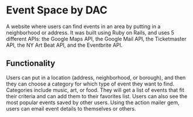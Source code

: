 # Event Space by DAC
A website where users can find events in an area by putting in a neighborhood or address. It was built using Ruby on Rails, and uses 5 different APIs: the Google Maps API, the Google Mail API, the Ticketmaster API, the NY Art Beat API, and the Eventbrite API.

## Functionality
Users can put in a location (address, neighborhood, or borough), and then they can choose a category for which type of event they want to find. Categories include music, art, or food. They will get a list of events that fit their criteria and can add them to their favorites list. Users can also see the most popular events saved by other users. Using the action mailer gem, users can email event details to themselves or others. 
